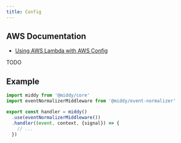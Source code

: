 ```yaml
---
title: Config
---
```


## AWS Documentation
- [Using AWS Lambda with AWS Config](https://docs.aws.amazon.com/lambda/latest/dg/services-config.html)

TODO

## Example
```javascript
import middy from '@middy/core'
import eventNormalizerMiddleware from '@middy/event-normalizer'

export const handler = middy()
  .use(eventNormalizerMiddleware())
  .handler((event, context, {signal}) => {
    // ...
  })
```

